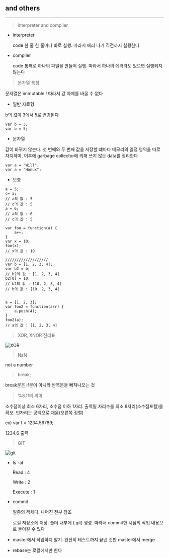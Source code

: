 ## and others
---

> interpreter and compiler

* interpreter

  code 한 줄 한 줄마다 바로 실행. 따라서 에러 나기 직전까지 실행한다

* compiler

  code 통째로 하나의 파일을 만들어 실행. 따라서 하나의 에러라도 있으면 실행되지 않는다



> 문자열 특징

 문자열은 immutable ! 따라서 값 자체를 바꿀 수 없다

* 일반 자료형

b의 값이 3에서 5로 변경된다

```
var b = 3;
var b = 5;
```

* 문자열

값이 바뀌지 않는다. 첫 번째와 두 번째 값을 저장할 떄마다 메모리의 일정 영역을 따로 차지하며, 이후에 garbage collector에 의해 쓰지 않는 data를 정리한다

```
var a = "Will";
var a = "Honux";
```

+ 보충

```
a = 5;
c= a;
// a의 값 : 5
// c의 값 : 5
a = 6;
// a의 값 : 6
// c의 값 : 5

var foo = function(a) {
	a++;
}
var x = 10;
foo(x);
// x의 값 : 10

///////////////////
var b = [1, 2, 3, 4];
var b2 = b;
// b2의 값 : [1, 2, 3, 4]
b2[0] = 10;
// b2의 값 : [10, 2, 3, 4]
// b의 값 : [10, 2, 3, 4]


a = [1, 2, 3];
var foo2 = function(arr) {
	a.push(4);
}
foo2(a);
// a의 값 : [1, 2, 3, 4]
```


> XOR, XNOR 진리표

![XOR](https://homepages.inf.ed.ac.uk/rbf/HIPR2/figs/ttabxor.gif)



> NaN

  not a number



> break;

  break문은 if문이 아니라 반복문을 빠져나오는 것



> %8.1f의 의미

  소수점이상 최소 6자리, 소수점 이하 1자리. 출력될 자리수를 최소 8자리(소수점포함)를 확보. 빈자리는 공백으로 채움(오른쪽 정렬)

  ex) var f = 1234.56789;

  1234.6 출력



> GIT

![git](http://public.codesquad.kr/images/work6.png)

* ls -al

  Read : 4

  Write : 2

  Execute : 1

* commit

  일종의 객체다. 나머진 전부 참조

  로컬 저장소에 저장. 폴더 내부에 (.git) 생성. 따라서 commit한 시점의 작업 내용으로 돌아갈 수 있다


* master에서 작업하지 말기. 완전히 테스트까지 끝낸 것만 master에서 merge

* rebase는 로컬에서만 한다
